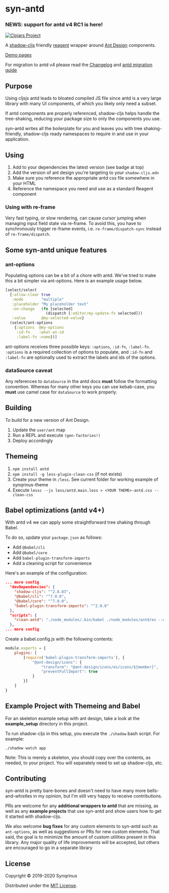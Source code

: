 # syn-antd

### NEWS: support for antd v4 RC1 is here!

[![Clojars Project](https://img.shields.io/clojars/v/syn-antd.svg)](https://clojars.org/syn-antd)

A [shadow-cljs](http://shadow-cljs.org/) friendly [reagent](https://github.com/reagent-project/reagent) wrapper around [Ant Design](https://ant.design/docs/react/introduce) components.

[Demo pages](https://synqrinus.gitlab.io/syn-antd)

For migration to antd v4 please read the [Changelog](https://gitlab.com/synqrinus/syn-antd/blob/master/CHANGELOG.md) and [antd migration guide](https://next.ant.design/docs/react/migration-v4)

## Purpose

Using cljsjs antd leads to bloated compiled JS file since antd is a very large library with many UI components, of which you likely only need a subset.

If antd components are properly referenced, shadow-cljs helps handle the tree-shaking, reducing your package size to only the components you use.

syn-antd writes all the boilerplate for you and leaves you with tree shaking-friendly, shadow-cljs ready namespaces to require in and use in your application.

## Using

1. Add to your dependencies the latest version (see badge at top)
2. Add the version of ant design you're targeting to your `shadow-cljs.edn`
3. Make sure you reference the appropriate antd css file somewhere in your HTML
4. Reference the namespace you need and use as a standard Reagent component

### Using with re-frame

Very fast typing, or slow rendering, can cause cursor jumping when managing input field state via re-frame. To avoid this, you have to synchronously trigger re-frame events, i.e. `re-frame/dispatch-sync` instead of `re-frame/dispatch`.

## Some syn-antd unique features

### ant-options

Populating options can be a bit of a chore with antd. We've tried to make this a bit simpler via ant-options. Here is an example usage below.

```clojure
[select/select
  {:allow-clear true
   :mode        "multiple"
   :placeholder "My placeholder text"
   :on-change   (fn [selected]
                  (dispatch [:editor/my-update-fn selected]))
   :value       @my-selected-value}
  (select/ant-options
    {:options  @my-options
     :id-fn    :what-an-id
     :label-fn :name})]
```

ant-options receives three possible keys: `:options`, `:id-fn`, `:label-fn`. `:options` is a required collection of options to populate, and `:id-fn` and `:label-fn` are optionally used to extract the labels and ids of the options.

### dataSource caveat

Any references to `dataSource` in the antd docs **must** follow the formatting convention. Whereas for many other keys you can use kebab-case, you **must** use camel case for `dataSource` to work properly.

## Building

To build for a new version of Ant Design.

1. Update the `user/ant` map
2. Run a REPL and execute `(gen-factories!)`
3. Deploy accordingly

## Themeing

1. `npm install antd`
2. `npm install -g less-plugin-clean-css` (if not exists)
3. Create your theme in `/less`. See current folder for working example of synqrinus-theme
4. Execute `lessc --js less/antd.main.less > <YOUR THEME>-antd.css --clean-css`

## Babel optimizations (antd v4+)

With antd v4 we can apply some straightforward tree shaking through Babel.

To do so, update your `package.json` as follows:

- Add `@babel/cli`
- Add `@babel/core`
- Add `babel-plugin-transform-imports`
- Add a cleaning script for convenience

Here's an example of the configuration:

```json
... more config
  "devDependencies": {
    "shadow-cljs": "^2.8.83",
    "@babel/cli": "^7.0.0",
    "@babel/core": "^7.0.0",
    "babel-plugin-transform-imports": "^2.0.0"
  },
  "scripts": {
    "clean-antd": "./node_modules/.bin/babel ./node_modules/antd/es --out-dir ./node_modules/antd/es"
  },
... more config
```

Create a babel.config.js with the following contents:

```js
module.exports = {
    plugins: [
        [require('babel-plugin-transform-imports'), {
            "@ant-design/icons": {
                "transform": "@ant-design/icons/es/icons/${member}",
                "preventFullImport": true
            }
        }]
    ]
}
```

## Example Project with Themeing and Babel

For an skeleton example setup with ant design, take a look at the **example_setup** directory in this project.

To run shadow-cljs in this setup, you execute the `./shadow` bash script. For example:

```shell script
./shadow watch app
```

Note: This is merely a skeleton, you should copy over the contents, as needed, to your project. You will separately need to set up shadow-cljs, etc.  

## Contributing

syn-antd is pretty bare-bones and doesn't need to have many more bells-and-whistles in my opinion, but I'm still very happy to receive contributions. 

PRs are welcome for any **additional wrappers to antd** that are missing, as well as any **example projects** that use syn-antd and show users how to get it started with shadow-cljs.

We also welcome **bug fixes** for any custom elements to syn-antd such as `ant-options`, as well as suggestions or PRs for new custom elements. That said, the goal is to minimize the amount of custom utilities present in this library. Any major quality of life improvements will be accepted, but others are encouraged to go in a separate library

## License

Copyright © 2019-2020 Synqrinus

Distributed under the [MIT License](https://opensource.org/licenses/MIT).